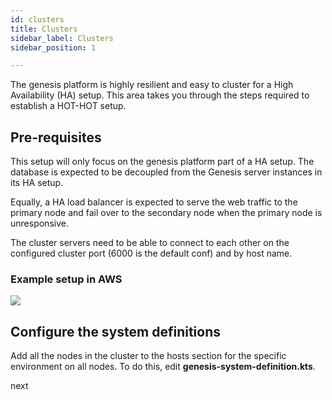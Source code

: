 ```yaml
---
id: clusters
title: Clusters
sidebar_label: Clusters
sidebar_position: 1

---
```

The genesis platform is highly resilient and easy to cluster for a High Availability (HA) setup. This area takes you through the steps required to establish a HOT-HOT setup.

## Pre-requisites

This setup will only focus on the genesis platform part of a HA setup. The database is expected to be decoupled from the Genesis server instances in its HA setup.

Equally, a HA load balancer is expected to serve the web traffic to the primary node and fail over to the secondary node when the primary node is unresponsive.

The cluster servers need to be able to connect to each other on the configured cluster port (6000 is the default conf) and by host name.

### Example setup in AWS

![](/img/cluster-1.png)

## Configure the system definitions

Add all the nodes in the cluster to the hosts section for the specific environment on all nodes. To do this, edit **genesis-system-definition.kts**.

next